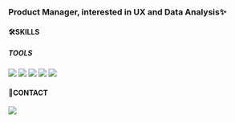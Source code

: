 ### Product Manager, interested in UX and Data Analysis✨
#### 🛠️SKILLS
##### TOOLS
<a href="" target="_blank"><img src="https://img.shields.io/badge/Figma-F24E1E?style=flat-square&logo=Figma&logoColor=white"/></a>
<a href="" target="_blank"><img src="https://img.shields.io/badge/Python-3776AB?style=flat-square&logo=Python&logoColor=white"/></a>
<a href="" target="_blank"><img src="https://img.shields.io/badge/Jira-0052CC?style=flat-square&logo=Jira&logoColor=white"/></a>
<a href="" target="_blank"><img src="https://img.shields.io/badge/Confluence-172B4D?style=flat-square&logo=Confluence&logoColor=white"/></a>
<a href="" target="_blank"><img src="https://img.shields.io/badge/Notion-000000?style=flat-square&logo=Notion&logoColor=white"/></a>

#### 🤝CONTACT
<a href="www.linkedin.com/in/yugcho" target="_blank"><img src="https://img.shields.io/badge/LinkedIn-0A66C2?style=flat-square&logo=Yugyeong Cho&logoColor=white"/></a>

<!--
**yugcho/yugcho** is a ✨ _special_ ✨ repository because its `README.md` (this file) appears on your GitHub profile.

Here are some ideas to get you started:

- 🔭 I’m currently working on ...
- 🌱 I’m currently learning ...
- 👯 I’m looking to collaborate on ...
- 🤔 I’m looking for help with ...
- 💬 Ask me about ...
- 📫 How to reach me: ...
- 😄 Pronouns: ...
- ⚡ Fun fact: ...
-->
